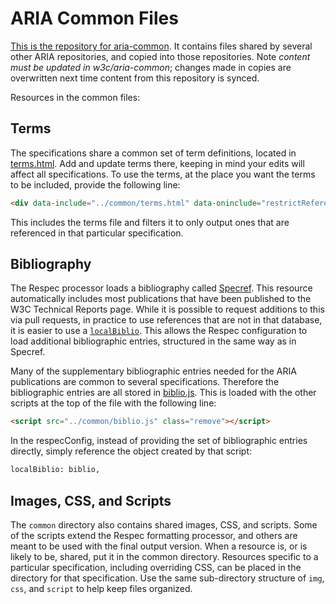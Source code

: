 # ARIA Common Files

[This is the repository for aria-common](https://github.com/w3c/aria-common). It contains files shared by several other ARIA repositories, and copied into those repositories. Note *content must be updated in w3c/aria-common*; changes made in copies are overwritten next time content from this repository is synced.

Resources in the common files:

## Terms

The specifications share a common set of term definitions, located in [terms.html](terms.html). Add and update terms there, keeping in mind your edits will affect all specifications. To use the terms, at the place you want the terms to be included, provide the following line:

```html
<div data-include="../common/terms.html" data-oninclude="restrictReferences"></div>
```

This includes the terms file and filters it to only output ones that are referenced in that particular specification.

## Bibliography

The Respec processor loads a bibliography called [Specref](https://github.com/tobie/specref). This resource automatically includes most publications that have been published to the W3C Technical Reports page. While it is possible to request additions to this via pull requests, in practice to use references that are not in that database, it is easier to use a [`localBiblio`](https://github.com/w3c/respec/wiki/localBiblio). This allows the Respec configuration to load additional bibliographic entries, structured in the same way as in Specref.

Many of the supplementary bibliographic entries needed for the ARIA publications are common to several specifications. Therefore the bibliographic entries are all stored in [biblio.js](biblio.js). This is loaded with the other scripts at the top of the file with the following line:

```html
<script src="../common/biblio.js" class="remove"></script>
```

In the respecConfig, instead of providing the set of bibliographic entries directly, simply reference the object created by that script:

```html
localBiblio: biblio,
```

## Images, CSS, and Scripts

The `common` directory also contains shared images, CSS, and scripts. Some of the scripts extend the Respec formatting processor, and others are meant to be used with the final output version. When a resource is, or is likely to be, shared, put it in the common directory. Resources specific to a particular specification, including overriding CSS, can be placed in the directory for that specification. Use the same sub-directory structure of `img`, `css`, and `script` to help keep files organized.
